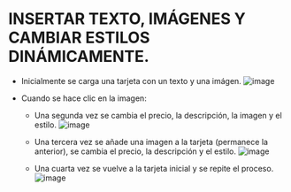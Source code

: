 # INSERTAR TEXTO, IMÁGENES Y CAMBIAR ESTILOS DINÁMICAMENTE.

- Inicialmente se carga una tarjeta con un texto y una imágen.
  ![image](https://user-images.githubusercontent.com/66112531/184160232-32f8a8db-9dfd-4576-a2b3-1f432f09376c.png)

- Cuando se hace clic en la imagen:
  - Una segunda vez se cambia el precio, la descripción, la imagen y el estilo.
   ![image](https://user-images.githubusercontent.com/66112531/184160299-72b9b164-4d4b-46be-948a-796a1bfc729d.png)
   
  - Una tercera vez se añade una imagen a la tarjeta (permanece la anterior), se cambia el precio, la descripción y el estilo.
  ![image](https://user-images.githubusercontent.com/66112531/184160361-6589354c-b077-46ac-9377-2829e582be92.png)
  
  - Una cuarta vez se vuelve a la tarjeta inicial y se repite el proceso.
  ![image](https://user-images.githubusercontent.com/66112531/184160232-32f8a8db-9dfd-4576-a2b3-1f432f09376c.png)
  

 
  

